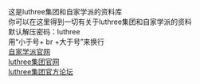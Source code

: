 这是luthree集团和自家学派的资料库
<br>
你可以在这里得到一切有关于luthree集团和自家学派的资料
<br>
默认解压密码：luthree
<br>
用“小于号+ br +大于号”来换行
<br>
[自家学派官网](http://zjxp.mysxl.cn)
<br>
[luthree集团官网](http://luthreejt.mysxl.cn)
<br>
[luthree集团官方论坛](http://threebbs.forums-free.com)
